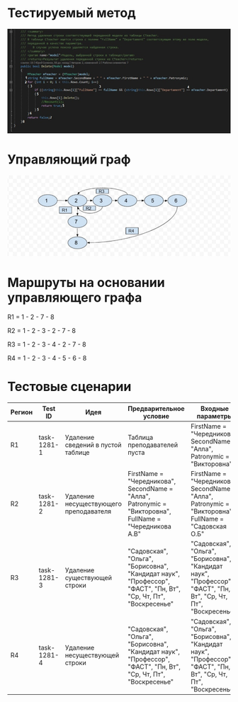 # Тестируемый метод
![alt text](CODE.jpg "Тестируемый метод")
# Управляющий граф
![alt text](GRAPH.jpg "Управляющий граф")

# Маршруты на основании управляющего графа
R1 = 1 - 2 - 7 - 8

R2 = 1 - 2 - 3 - 2 - 7 - 8

R3 = 1 - 2 - 3 - 4 - 2 - 7 - 8

R4 = 1 - 2 - 3 - 4 - 5 - 6 - 8

# Тестовые сценарии

| Регион | Test ID | Идея | Предварительное условие | Входные параметры | Ожидаемый результат | 
| --- | --- | --- | --- | --- | --- |
| R1 | task-1281-1 | Удаление сведений в пустой таблице | Таблица преподавателей пуста | FirstName = "Чередникова", SecondName = "Алла",  Patronymic = "Викторовна" | false |
| R2 | task-1281-2 | Удаление несуществующего преподавателя | FirstName = "Чередникова", SecondName = "Алла",  Patronymic = "Викторовна", FullName = "Чередникова А.В" | FirstName = "Чередникова", SecondName = "Алла",  Patronymic = "Викторовна", FullName = "Садовская О.Б"  | false |
| R3 | task-1281-3 | Удаление существующей строки |  "Садовская", "Ольга", "Борисовна", "Кандидат наук", "Профессор", "ФАСТ", "Пн, Вт", "Ср, Чт, Пт", "Воскресенье" | "Садовская", "Ольга", "Борисовна", "Кандидат наук", "Профессор", "ФАСТ", "Пн, Вт", "Ср, Чт, Пт", "Воскресенье" | true |
| R4 | task-1281-4 | Удаление несуществующей строки |  "Садовская", "Ольга", "Борисовна", "Кандидат наук", "Профессор", "ФАСТ", "Пн, Вт", "Ср, Чт, Пт", "Воскресенье" | "Садовская", "Ольга", "Борисовна", "Кандидат наук", "Профессор", "ФАСТ", "Пн, Вт", "Ср, Чт, Пт", "Воскресенье" | false |                     
